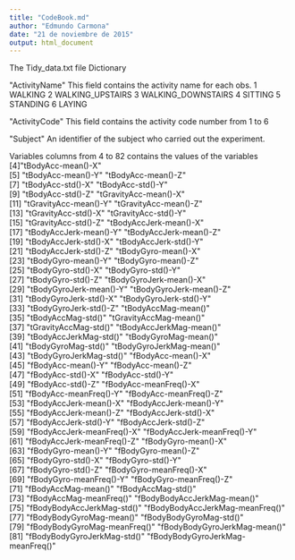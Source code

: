```yaml
---
title: "CodeBook.md"
author: "Edmundo Carmona"
date: "21 de noviembre de 2015"
output: html_document
---
```

The Tidy_data.txt file Dictionary

"ActivityName"
      This field contains the activity name for each obs.
        1 WALKING
        2 WALKING_UPSTAIRS
        3 WALKING_DOWNSTAIRS
        4 SITTING
        5 STANDING
        6 LAYING

"ActivityCode"
      This field contains the activity code number from 1 to 6

"Subject"
      An identifier of the subject who carried out the experiment.

 Variables 
    columns from 4 to 82 contains the values of the variables
 [4]"tBodyAcc-mean()-X"              
 [5] "tBodyAcc-mean()-Y"               "tBodyAcc-mean()-Z"              
 [7] "tBodyAcc-std()-X"                "tBodyAcc-std()-Y"               
 [9] "tBodyAcc-std()-Z"                "tGravityAcc-mean()-X"           
[11] "tGravityAcc-mean()-Y"            "tGravityAcc-mean()-Z"           
[13] "tGravityAcc-std()-X"             "tGravityAcc-std()-Y"            
[15] "tGravityAcc-std()-Z"             "tBodyAccJerk-mean()-X"          
[17] "tBodyAccJerk-mean()-Y"           "tBodyAccJerk-mean()-Z"          
[19] "tBodyAccJerk-std()-X"            "tBodyAccJerk-std()-Y"           
[21] "tBodyAccJerk-std()-Z"            "tBodyGyro-mean()-X"             
[23] "tBodyGyro-mean()-Y"              "tBodyGyro-mean()-Z"             
[25] "tBodyGyro-std()-X"               "tBodyGyro-std()-Y"              
[27] "tBodyGyro-std()-Z"               "tBodyGyroJerk-mean()-X"         
[29] "tBodyGyroJerk-mean()-Y"          "tBodyGyroJerk-mean()-Z"         
[31] "tBodyGyroJerk-std()-X"           "tBodyGyroJerk-std()-Y"          
[33] "tBodyGyroJerk-std()-Z"           "tBodyAccMag-mean()"             
[35] "tBodyAccMag-std()"               "tGravityAccMag-mean()"          
[37] "tGravityAccMag-std()"            "tBodyAccJerkMag-mean()"         
[39] "tBodyAccJerkMag-std()"           "tBodyGyroMag-mean()"            
[41] "tBodyGyroMag-std()"              "tBodyGyroJerkMag-mean()"        
[43] "tBodyGyroJerkMag-std()"          "fBodyAcc-mean()-X"              
[45] "fBodyAcc-mean()-Y"               "fBodyAcc-mean()-Z"              
[47] "fBodyAcc-std()-X"                "fBodyAcc-std()-Y"               
[49] "fBodyAcc-std()-Z"                "fBodyAcc-meanFreq()-X"          
[51] "fBodyAcc-meanFreq()-Y"           "fBodyAcc-meanFreq()-Z"          
[53] "fBodyAccJerk-mean()-X"           "fBodyAccJerk-mean()-Y"          
[55] "fBodyAccJerk-mean()-Z"           "fBodyAccJerk-std()-X"           
[57] "fBodyAccJerk-std()-Y"            "fBodyAccJerk-std()-Z"           
[59] "fBodyAccJerk-meanFreq()-X"       "fBodyAccJerk-meanFreq()-Y"      
[61] "fBodyAccJerk-meanFreq()-Z"       "fBodyGyro-mean()-X"             
[63] "fBodyGyro-mean()-Y"              "fBodyGyro-mean()-Z"             
[65] "fBodyGyro-std()-X"               "fBodyGyro-std()-Y"              
[67] "fBodyGyro-std()-Z"               "fBodyGyro-meanFreq()-X"         
[69] "fBodyGyro-meanFreq()-Y"          "fBodyGyro-meanFreq()-Z"         
[71] "fBodyAccMag-mean()"              "fBodyAccMag-std()"              
[73] "fBodyAccMag-meanFreq()"          "fBodyBodyAccJerkMag-mean()"     
[75] "fBodyBodyAccJerkMag-std()"       "fBodyBodyAccJerkMag-meanFreq()" 
[77] "fBodyBodyGyroMag-mean()"         "fBodyBodyGyroMag-std()"         
[79] "fBodyBodyGyroMag-meanFreq()"     "fBodyBodyGyroJerkMag-mean()"    
[81] "fBodyBodyGyroJerkMag-std()"      "fBodyBodyGyroJerkMag-meanFreq()"